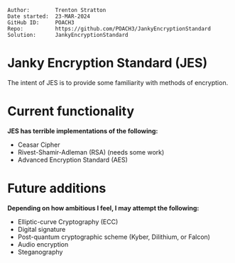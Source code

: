 ```
Author:        Trenton Stratton
Date started:  23-MAR-2024
GitHub ID:     POACH3
Repo:          https://github.com/POACH3/JankyEncryptionStandard
Solution:      JankyEncryptionStandard
```

# Janky Encryption Standard (JES)
The intent of JES is to provide some familiarity with methods of encryption.

# Current functionality
**JES has terrible implementations of the following:**

- Ceasar Cipher
- Rivest-Shamir-Adleman (RSA)         (needs some work)
- Advanced Encryption Standard (AES)
 
# Future additions
**Depending on how ambitious I feel, I may attempt the following:**

- Elliptic-curve Cryptography (ECC)
- Digital signature
- Post-quantum cryptographic scheme (Kyber, Dilithium, or Falcon)
- Audio encryption
- Steganography
